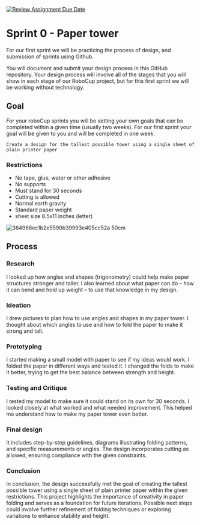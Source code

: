 [![Review Assignment Due Date](https://classroom.github.com/assets/deadline-readme-button-24ddc0f5d75046c5622901739e7c5dd533143b0c8e959d652212380cedb1ea36.svg)](https://classroom.github.com/a/E_4KgoHI)
# Sprint 0 - Paper tower

For our first sprint we will be practicing the process of design, and submission of sprints using Github.

You will document and submit your design process in this GitHub repository. Your design process will involve all of the stages that you will show in each stage of our RoboCup project, but for this first sprint we will be working without technology.

## Goal

For your roboCup sprints you will be setting your own goals that can be completed within a given time (usually two weeks). For our first sprint your goal will be given to you and will be completed in one week.

`Create a design for the tallest possible tower using a single sheet of plain printer paper`

### Restrictions

- No tape, glue, water or other adhesive
- No supports
- Must stand for 30 seconds
- Cutting is allowed
- Normal earth gravity
- Standard paper weight
- sheet size 8.5x11 inches (letter)

![364966ec1b2e5590b39993e405cc52a](https://github.com/StAndrewsCollege/2324-tej3m-5-e-0-sprint0-DUBINGHE18/assets/156111822/035ef028-acfc-46fd-a11e-60572acbca7d)
50cm

## Process

### Research

I looked up how angles and shapes (trigonometry) could help make paper structures stronger and taller. I also learned about what paper can do – how it can bend and hold up weight – to use that knowledge in my design.

### Ideation

I drew pictures to plan how to use angles and shapes in my paper tower. I thought about which angles to use and how to fold the paper to make it strong and tall.

### Prototyping

I started making a small model with paper to see if my ideas would work. I folded the paper in different ways and tested it. I changed the folds to make it better, trying to get the best balance between strength and height.

### Testing and Critique

I tested my model to make sure it could stand on its own for 30 seconds. I looked closely at what worked and what needed improvement. This helped me understand how to make my paper tower even better.

### Final design

It includes step-by-step guidelines, diagrams illustrating folding patterns, and specific measurements or angles. The design incorporates cutting as allowed, ensuring compliance with the given constraints.

### Conclusion

In conclusion, the design successfully met the goal of creating the tallest possible tower using a single sheet of plain printer paper within the given restrictions. This project highlights the importance of creativity in paper folding and serves as a foundation for future iterations. Possible next steps could involve further refinement of folding techniques or exploring variations to enhance stability and height.
